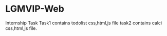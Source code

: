 # LGMVIP-Web
Internship Task
Task1 contains todolist css,html,js file
task2 contains calci css,html,js file.
